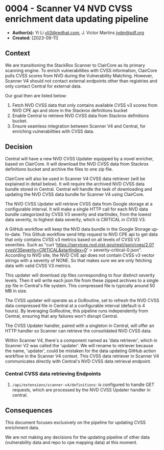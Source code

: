 # 0004 - Scanner V4 NVD CVSS enrichment data updating pipeline

- **Author(s):** Yi Li <yli3@redhat.com>, J. Victor Martins <jvdm@sdf.org>
- **Created:** [2023-09-11]

## Context

We are transitioning the StackRox Scanner to ClairCore as its primary scanning engine. To enrich vulnerabilities with CVSS information, ClairCore pulls CVSS scores from NVD during the Vulnerability Matching. However, Scanner V4 should not contact external endpoints other than registries and only contact Central for external data.

Our goal then are listed below:

1. Fetch NVD CVSS data that only contains available CVSS v3 scores from NVD CPE api and store in the Stackrox definitions bucket
2. Enable Central to retrieve NVD CVSS data from Stackrox definitions bucket.
3. Ensure seamless integration between Scanner V4 and Central, for enriching vulnerabilities with CVSS data.

## Decision

Central will have a new NVD CVSS Updater equipped by a novel enricher, based on ClairCore. It will download the NVD CVSS data from Stackrox definitions bucket and archive the files to one zip file. 

ClairCore will also be used in Scanner V4 CVSS data retriever (will be explained in detail below). It will require the archived NVD CVSS data bundle stored in Central. Central will handle the task of downloading and updating the NVD CVSS data bundle for Scanner V4 using ClairCore.

The NVD CVSS Updater will retrieve CVSS data from Google storage at a configurable interval. It will make a single HTTP call for each NVD data bundle categorized by CVSS V3 severity and startIndex, from the lowest data severity, to highest data severity, which is CRITICAL in CVSS V3. 

A GitHub workflow will keep the NVD data bundle in the Google Storage up-to-date. This Github workflow send http request to NVD CPE api to get data that only contains CVSS v3 metrics based on all levels of CVSS V3 severities. Such as "curl 'https://services.nvd.nist.gov/rest/json/cves/2.0?cvssV3Severity=CRITICAL&startIndex=0' > severity-critical-0.json". According to NVD site, the NVD CVE api does not contain CVSS v3 vector strings with a severity of NONE. So that makes sure we are only fetching data with valid CVSS V3 metrics.

This updater will download zip files corresponding to four distinct severity levels. Then it will write each json file from these zipped archives to a single zip file in Central's file system. This compressed file is typically around 50 MB in size.

The CVSS updater will operate as a GoRoutine, set to refresh the NVD CVSS data compressed file in Central at a configurable interval (default is 4 hours). By leveraging GoRoutine, this pipeline runs independently from Central, ensuring that any failures won't disrupt Central.

The CVSS Updater handler, paired with a singleton in Central, will offer an HTTP handler so Scanner can retrieve the consolidated NVD CVSS data.

Within Scanner V4, there's a component named as 'data retriever', which in Scanner V2 was called the 'updater'. We will rename to retriever because the name, 'updater', could be mistaken for the data updating GitHub action workflow in the Scanner V4 context. This CVSS data retriever in Scanner V4 communicates directly with Central's NVD CVSS data retrieval endpoint.

### Central CVSS data retrieving Endpoints

1. `/api/extensions/scanner-v4/definitions`: is configured to handle GET requests, which are processed by the NVD CVSS Updater handler in central.

## Consequences

This document focuses exclusively on the pipeline for updating CVSS enrichment data. 

We are not making any decisions for the updating pipeline of other data (vulnerability data and repo to cpe mapping data) at this moment.
